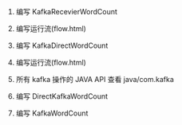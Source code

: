 1. 编写 KafkaRecevierWordCount

2. 编写运行流(flow.html)

3. 编写 KafkaDirectWordCount

4. 编写运行流(flow.html)

5. 所有 kafka 操作的 JAVA API 查看 java/com.kafka

6. 编写 DirectKafkaWordCount

7. 编写 KafkaWordCount